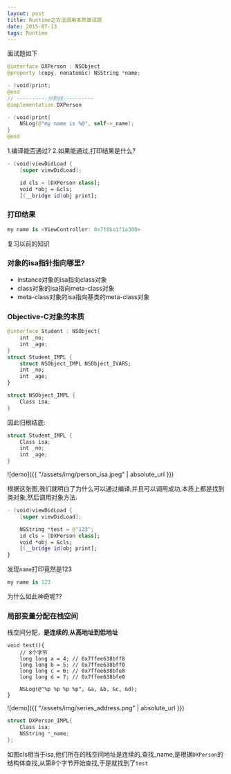 ```yaml
---
layout: post
title: Runtime之方法调用本质面试题
date: 2015-07-13
tags: Runtime
---
```


面试题如下
```swift
@interface DXPerson : NSObject
@property (copy, nonatomic) NSString *name;

- (void)print;
@end
// ----------分割线----------
@implementation DXPerson

- (void)print{
    NSLog(@"my name is %@", self->_name);
}
@end
```
1.编译能否通过?
2.如果能通过,打印结果是什么?
```swift
- (void)viewDidLoad {
    [super viewDidLoad];

    id cls = [DXPerson class];
    void *obj = &cls;
    [(__bridge id)obj print];
```

### 打印结果
```swift
my name is <ViewController: 0x7f8ba1f1a300>
```

复习以前的知识
### 对象的isa指针指向哪里?
- instance对象的isa指向class对象
- class对象的isa指向meta-class对象
- meta-class对象的isa指向基类的meta-class对象


### Objective-C对象的本质
```swift
@interface Student : NSObject{
    int _no;
    int _age;
}
struct Student_IMPL {
    struct NSObject_IMPL NSObject_IVARS;
    int _no;
    int _age;
}

struct NSObject_IMPL {
    Class isa;
}

```
因此归根结底:
```swift
struct Student_IMPL {
    Class isa;
    int _no;
    int _age;
}
```
![demo]({{ "/assets/img/person_isa.jpeg" | absolute_url }})

根据这张图,我们就明白了为什么可以通过编译,并且可以调用成功,本质上都是找到类对象,然后调用对象方法.

```swift
- (void)viewDidLoad {
    [super viewDidLoad];

    NSString *test = @"123";
    id cls = [DXPerson class];
    void *obj = &cls;
    [(__bridge id)obj print];
}
```
发现`name`打印竟然是123
```swift
my name is 123
```
为什么如此神奇呢??
### 局部变量分配在栈空间
栈空间分配，**是连续的**,**从高地址到低地址**
```
void test(){
    // 8个字节
    long long a = 4; // 0x7ffee638bff8
    long long b = 5; // 0x7ffee638bff0
    long long c = 6; // 0x7ffee638bfe8
    long long d = 7; // 0x7ffee638bfe0
    
    NSLog(@"%p %p %p %p", &a, &b, &c, &d);
}
```

![demo]({{ "/assets/img/series_address.png" | absolute_url }})

```swift
struct DXPerson_IMPL{
    Class isa;
    NSString *_name;
};
```
如图cls相当于isa,他们所在的栈空间地址是连续的,查找_name,是根据`DXPerson`的结构体查找,从第8个字节开始查找,于是就找到了`test`
